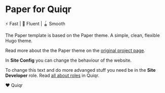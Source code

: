 # Paper for Quiqr

⚡️ Fast | 🦋 Fluent | 🪀 Smooth


The Paper template is based on the Paper theme. A simple, clean, flexible Hugo theme.

Read more about the the Paper theme on the [original project page](https://github.com/nanxiaobei/hugo-paper).

In **Site Config** you can change the behaviour of the website. 

To change this text and do more advanged stuff you need be in the **Site Developer** role. Read [all about roles](https://book.quiqr.org/docs/15-site-and-cms-development/01-user-roles/) in Quiqr.

❤️ Quiqr